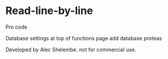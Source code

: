 # Read-line-by-line
Pro code

Database settings at top of functions page add database proteas

Developed by Alec Shelembe. not for commercial use.
